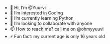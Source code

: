 - 👋 Hi, I’m @Yuu-vi
- 👀 I’m interested in Coding
- 🌱 I’m currently learning Python
- 💞️ I’m looking to collaborate with anyone
- 📫 How to reach me? call me on @ohmyyuuvi
- ⚡ Fun fact: my current age is only 16 years old

<!---
Yuu-vi/Yuu-vi is a ✨ special ✨ repository because its `README.md` (this file) appears on your GitHub profile.
You can click the Preview link to take a look at your changes.
--->
